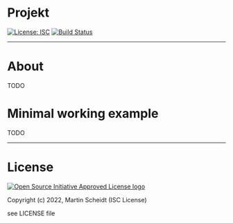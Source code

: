 # Projekt

[![License: ISC](https://img.shields.io/badge/license-ISC-green.svg)](https://opensource.org/licenses/ISC)
[![Build Status](https://github.com/railtoolkit/TrainBlockingTimes.jl/actions/workflows/CI.yaml/badge.svg?branch=main)](https://github.com/railtoolkit/TrainBlockingTimes.jl/actions/workflows/CI.yaml?query=branch%3Amain)

------------

# About

TODO

# Minimal working example

TODO

------------

# License
  
  [![Open Source Initiative Approved License logo](https://opensource.org/files/OSIApproved_100X125.png "Open Source Initiative Approved License logo")](https://opensource.org)

  Copyright (c) 2022, Martin Scheidt (ISC License)

  see LICENSE file
